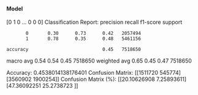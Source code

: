 #### Model
[0 1 0 ... 0 0 0]
Classification Report:
              precision    recall  f1-score   support

           0       0.30      0.73      0.42   2057494
           1       0.78      0.35      0.48   5461156

    accuracy                           0.45   7518650
   macro avg       0.54      0.54      0.45   7518650
weighted avg       0.65      0.45      0.47   7518650

Accuracy: 0.4538014138176401
Confusion Matrix:
[[1511720  545774]
 [3560902 1900254]]
Confusion Matrix (%):
[[20.10626908  7.25893611]
 [47.36092251 25.2738723 ]]
